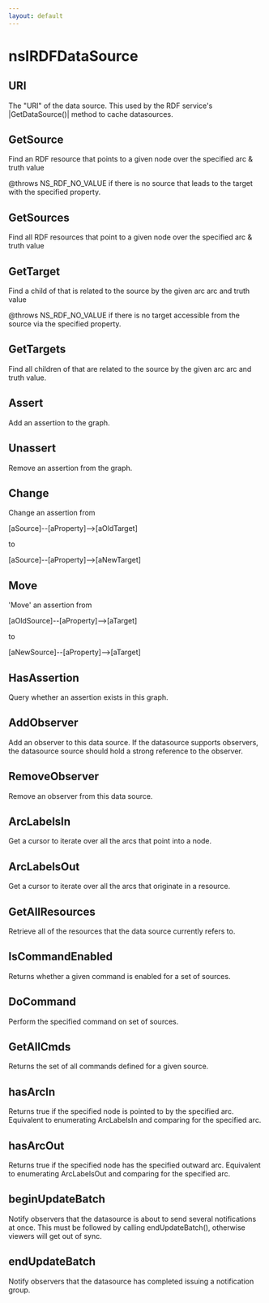 ```yaml
---
layout: default
---
```


# nsIRDFDataSource #

## URI ##
 The "URI" of the data source. This used by the RDF service's
|GetDataSource()| method to cache datasources.


## GetSource ##
 Find an RDF resource that points to a given node over the
specified arc & truth value

@throws NS_RDF_NO_VALUE if there is no source that leads
to the target with the specified property.


## GetSources ##

Find all RDF resources that point to a given node over the
specified arc & truth value


## GetTarget ##

Find a child of that is related to the source by the given arc
arc and truth value

@throws NS_RDF_NO_VALUE if there is no target accessible from the
source via the specified property.


## GetTargets ##

Find all children of that are related to the source by the given arc
arc and truth value.


## Assert ##

Add an assertion to the graph.


## Unassert ##

Remove an assertion from the graph.


## Change ##

Change an assertion from

  [aSource]--[aProperty]-->[aOldTarget]

to

  [aSource]--[aProperty]-->[aNewTarget]


## Move ##

'Move' an assertion from

  [aOldSource]--[aProperty]-->[aTarget]

to

  [aNewSource]--[aProperty]-->[aTarget]


## HasAssertion ##

Query whether an assertion exists in this graph.


## AddObserver ##

Add an observer to this data source. If the datasource
supports observers, the datasource source should hold a strong
reference to the observer.


## RemoveObserver ##

Remove an observer from this data source.


## ArcLabelsIn ##

Get a cursor to iterate over all the arcs that point into a node.


## ArcLabelsOut ##

Get a cursor to iterate over all the arcs that originate in
a resource.


## GetAllResources ##

Retrieve all of the resources that the data source currently
refers to.


## IsCommandEnabled ##

Returns whether a given command is enabled for a set of sources. 


## DoCommand ##

Perform the specified command on set of sources.


## GetAllCmds ##

Returns the set of all commands defined for a given source.


## hasArcIn ##

Returns true if the specified node is pointed to by the specified arc.
Equivalent to enumerating ArcLabelsIn and comparing for the specified arc.


## hasArcOut ##

Returns true if the specified node has the specified outward arc.
Equivalent to enumerating ArcLabelsOut and comparing for the specified arc.


## beginUpdateBatch ##

Notify observers that the datasource is about to send several
notifications at once.
This must be followed by calling endUpdateBatch(), otherwise
viewers will get out of sync.


## endUpdateBatch ##

Notify observers that the datasource has completed issuing
a notification group.

